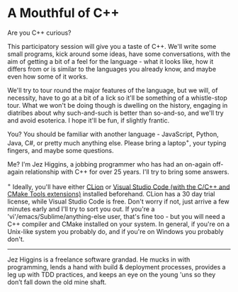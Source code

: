 # A Mouthful of C++

Are you C++ curious?

This participatory session will give you a taste of C++. We'll write some
small programs, kick around some ideas, have some conversations, with
the aim of getting a bit of a feel for the language - what it looks
like, how it differs from or is similar to the languages you already
know, and maybe even how some of it works.

We'll try to tour round the major features of the language, but we will,
of necessity, have to go at a bit of a lick so it'll be something of a
whistle-stop tour. What we won't be doing though is dwelling on the
history, engaging in diatribes about why such-and-such is better than
so-and-so, and we'll try and avoid esoterica. I hope it'll be fun, if
slightly frantic.

You? You should be familiar with another language - JavaScript, Python,
Java, C#, or pretty much anything else. Please bring a laptop<sup>+</sup>, 
your typing fingers, and maybe some questions.

Me? I'm Jez Higgins, a jobbing programmer who has had an on-again
off-again relationship with C++ for over 25 years. I'll try to bring
some answers.

<sup>+</sup> Ideally, you'll have either [CLion](https://www.jetbrains.com/clion/)
 or [Visual Studio Code (with the
C/C++ and CMake Tools extensions)](https://code.visualstudio.com/docs/languages/cpp) 
installed beforehand. CLion has a 30 day trial license, while Visual Studio Code is free. 
Don't worry if not, just arrive a few minutes early and I'll try to sort you out. If you're a 'vi'/emacs/Sublime/anything-else user, that's fine too - but you will need a C++ compiler and CMake installed on your system. In general, if you're on a Unix-like system you probably do, and if you're on Windows you probably don't.

----

Jez Higgins is a freelance software grandad. He mucks in with programming, 
lends a hand with build & deployment processes, provides a leg up with TDD 
practices, and keeps an eye on the young 'uns so they don’t fall down the 
old mine shaft.
 
